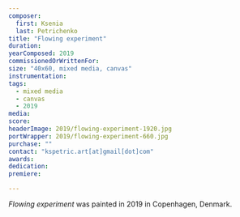 ```yaml
---
composer:
  first: Ksenia
  last: Petrichenko
title: "Flowing experiment"
duration:
yearComposed: 2019
commissionedOrWrittenFor:
size: "40x60, mixed media, canvas"
instrumentation:
tags:
  - mixed media
  - canvas
  - 2019
media:
score:
headerImage: 2019/flowing-experiment-1920.jpg
portWrapper: 2019/flowing-experiment-660.jpg
purchase: ""
contact: "kspetric.art[at]gmail[dot]com"
awards:
dedication:
premiere:

---
```

*Flowing experiment* was painted in 2019 in Copenhagen, Denmark.
<br><br>
